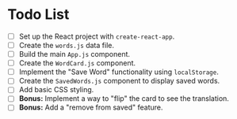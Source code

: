 # Todo List

- [ ] Set up the React project with `create-react-app`.
- [ ] Create the `words.js` data file.
- [ ] Build the main `App.js` component.
- [ ] Create the `WordCard.js` component.
- [ ] Implement the "Save Word" functionality using `localStorage`.
- [ ] Create the `SavedWords.js` component to display saved words.
- [ ] Add basic CSS styling.
- [ ] **Bonus:** Implement a way to "flip" the card to see the translation.
- [ ] **Bonus:** Add a "remove from saved" feature.
